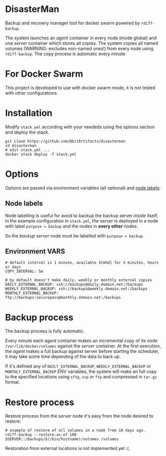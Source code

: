 # DisasterMan
Backup and recovery manager tool for docker swarm powered by `rdiff-backup`.

The system launches an _agent_ container in every node (mode global) and one _server_ container which stores all copies. The system copies all named volumes (WARNING: excludes non-named ones!) from every node using `rdiff-backup`.  The copy process is automatic every minute.

# For Docker Swarm
This project is developed to use with docker swarm mode, it is not tested with other configurations.


# Installation
Modify `stack.yml` according with your neededs using the options section and deploy the stack.
```
git clone https://github.com/QbitArtifacts/disasterman
cd disasterman
# edit stack.yml ...
docker stack deploy -f stack.yml
```

# Options
Options are passed via environment variables (all optional) and [node labels](https://docs.docker.com/engine/swarm/manage-nodes/):
## Node labels
Node labelling is useful for avoid to backup the backup server inside itself, in the example configuration in `stack.yml`, the server is deployed in a node with label `purpose = backup` and the nodes in **every other** nodes. 

So the _backup server_ node must be labelled with `purpose = backup`.

## Environment VARS
```
# default interval is 1 minute, available X[mhd] for X minutes, hours or days
COPY_INTERVAL: 5m 

# by default doesn't make daily, weekly or monthly external copies
DAILY_EXTERNAL_BACKUP: ssh://backups@daily.domain.net:/backups
WEEKLY_EXTERNAL_BACKUP: ssh://backups@weekly.domain.net:/backups
MONTHLY_EXTERNAL_BACKUP: ftp://backups:securepass@monthly.domain.net:/backups
```

# Backup process
The backup process is fully automatic.

Every minute each _agent_ container makes an incremental copy of its node `/var/lib/docker/volumes` against the _server_ container. At the first execution, the _agent_ makes a full backup against server before starting the scheduler, it may take some time depending of the data to back up.

If it's defined any of `DAILY_EXTERNAL_BACKUP`, `WEEKLY_EXTERNAL_BACKUP` or `MONTHLY_EXTERNAL_BACKUP` ENV variables, the system will make an full copy to the specified locations using `sftp`, `scp` or `ftp` and compressed in `tar.gz` format.

# Restore process
Restore process from the _server_ node it's easy from the node desired to restore:
```
# example of restore of all volumes in a node from 10 days ago.
rdiff-backup --restore-as-of 10D $SERVER::/backups/$(/bin/hostname)/volumes /volumes
```

Restoration from external locations is not implemented yet :(.

